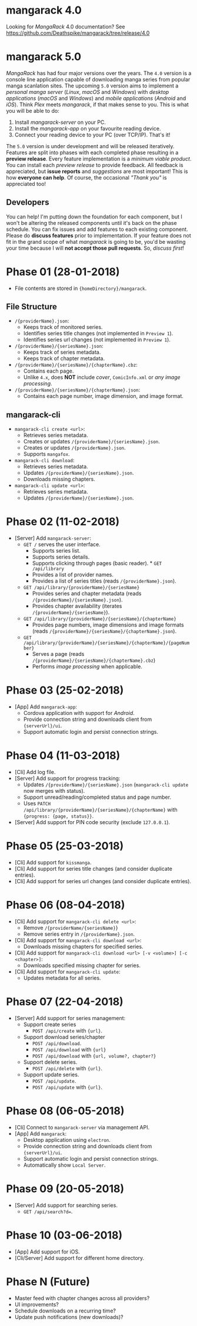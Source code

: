 # mangarack 4.0

Looking for *MangaRack* 4.0 documentation? See https://github.com/Deathspike/mangarack/tree/release/4.0

# mangarack 5.0

*MangaRack* has had four major versions over the years. The `4.0` version is a console line application capable of downloading manga series from popular manga scanlation sites. The upcoming `5.0` version aims to implement a *personal manga server* (*Linux*, *macOS* and *Windows*) with *desktop applications* (*macOS* and *Windows*) and *mobile applications* (*Android* and *iOS*). Think *Plex* meets *mangarack*, if that makes sense to you. This is what you will be able to do:

1. Install *mangarack-server* on your PC.
2. Install the *mangarack-app* on your favourite reading device.
3. Connect your reading device to your PC (over TCP/IP). That's it!

The `5.0` version is under development and will be released iteratively. Features are split into phases with each completed phase resulting in a **preview release**. Every feature implementation is a *minimum viable product*. You can install each *preview release* to provide feedback. All feedback is appreciated, but **issue reports** and *suggestions* are most important! This is how **everyone can help**. Of course, the occasional *"Thank you"* is appreciated too!

## Developers

You can help! I'm putting down the foundation for each component, but I won't be altering the released components until it's back on the phase schedule. You can fix issues and add features to each existing component. Please do **discuss features** prior to implementation. If your feature does not fit in the grand scope of what *mangarack* is going to be, you'd be wasting your time because I will **not accept those pull requests**. So, *discuss first*!

# Phase 01 (28-01-2018)

* File contents are stored in `{homeDirectory}/mangarack`.

## File Structure

* `/{providerName}.json`:
  * Keeps track of monitored series.
  * Identifies series title changes (not implemented in `Preview 1`).
  * Identifies series url changes (not implemented in `Preview 1`).
* `/{providerName}/{seriesName}.json`:
  * Keeps track of series metadata.
  * Keeps track of chapter metadata.
* `/{providerName}/{seriesName}/{chapterName}.cbz`:
  * Contains each page.
  * Unlike `4.x`, does **NOT** include *cover*, `ComicInfo.xml` or *any image processing*.
* `/{providerName}/{seriesName}/{chapterName}.json`:
  * Contains each page number, image dimension, and image format.

## mangarack-cli

* `mangarack-cli create <url>`:
  * Retrieves series metadata.
  * Creates or updates `/{providerName}/{seriesName}.json`.
  * Creates or updates `/{providerName}.json`.
  * Supports `mangafox`.
* `mangarack-cli download`:
  * Retrieves series metadata.
  * Updates `/{providerName}/{seriesName}.json`.
  * Downloads missing chapters.
* `mangarack-cli update <url>`:
  * Retrieves series metadata.
  * Updates `/{providerName}/{seriesName}.json`.
  
# Phase 02 (11-02-2018)

* [Server] Add `mangarack-server`:
  * `GET /` serves the user interface.
    * Supports series list.
    * Supports series details.
    * Supports clicking through pages (basic reader).  * `GET /api/library`
    * Provides a list of provider names.
    * Provides a list of series titles (reads `/{providerName}.json`).
  * `GET /api/library/{providerName}/{seriesName}`
    * Provides series and chapter metadata (reads `/{providerName}/{seriesName}.json`).
    * Provides chapter availability (iterates `/{providerName}/{seriesName}`).
  * `GET /api/library/{providerName}/{seriesName}/{chapterName}`
    * Provides page numbers, image dimensions and image formats (reads `/{providerName}/{seriesName}/{chapterName}.json`).
  * `GET /api/library/{providerName}/{seriesName}/{chapterName}/{pageNumber}`
    * Serves a page (reads `/{providerName}/{seriesName}/{chapterName}.cbz`)
    * Performs *image processing* when applicable.
    
# Phase 03 (25-02-2018)

* [App] Add `mangarack-app`:
  * Cordova application with support for *Android*.
  * Provide connection string and downloads client from `{serverUrl}/ui`.
  * Support automatic login and persist connection strings.

# Phase 04 (11-03-2018)

* [Cli] Add log file.
* [Server] Add support for progress tracking:
  * Updates `/{providerName}/{seriesName}.json` (`mangarack-cli update` now merges with status).
  * Support unread/reading/completed status and page number.
  * Uses `PATCH /api/library/{providerName}/{seriesName}/{chapterName}` with `{progress: {page, status}}`.
* [Server] Add support for PIN code security (exclude `127.0.0.1`).

# Phase 05 (25-03-2018)

* [Cli] Add support for `kissmanga`.
* [Cli] Add support for series title changes (and consider duplicate entries).
* [Cli] Add support for series url changes (and consider duplicate entries).

# Phase 06 (08-04-2018)

* [Cli] Add support for `mangarack-cli delete <url>`:
  * Remove `/{providerName/{seriesName}`}
  * Remove series entry in `/{providerName}.json`.
* [Cli] Add support for `mangarack-cli download <url>`:
  * Downloads missing chapters for specified series.
* [Cli] Add support for `mangarack-cli download <url> [-v <volume>] [-c <chapter>]`:
  * Downloads specified missing chapter for series.
* [Cli] Add support for `mangarack-cli update`:
  * Updates metadata for all series.
  
# Phase 07 (22-04-2018)

* [Server] Add support for series management:
  * Support create series
    * `POST /api/create` with `{url}`.
  * Support download series/chapter
    * `POST /api/download`.
    * `POST /api/download` with `{url}`
    * `POST /api/download` with `{url, volume?, chapter?}`
  * Support delete series.
    * `POST /api/delete` with `{url}`.
  * Support update series.
    * `POST /api/update`.
    * `POST /api/update` with `{url}`.

# Phase 08 (06-05-2018)

* [Cli] Connect to `mangarack-server` via management API.
* [App] Add `mangarack`:
  * Desktop application using `electron`.
  * Provide connection string and downloads client from `{serverUrl}/ui`.
  * Support automatic login and persist connection strings.
  * Automatically show `Local Server`.

# Phase 09 (20-05-2018)

* [Server] Add support for searching series.
  * `GET /api/search?d=`.

# Phase 10 (03-06-2018)

* [App] Add support for iOS.
* [Cli/Server] Add support for different home directory.

# Phase N (Future)

* Master feed with chapter changes across all providers?
* UI improvements?
* Schedule downloads on a recurring time?
* Update push notifications (new downloads)?
